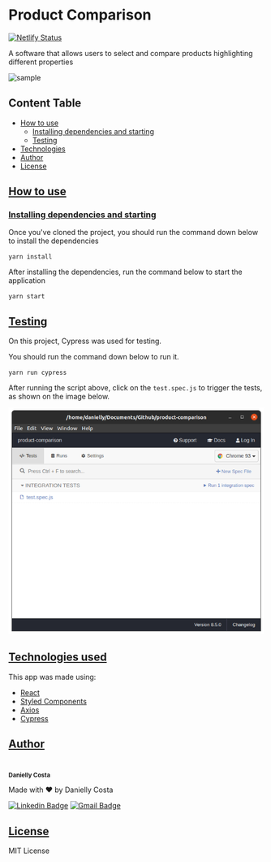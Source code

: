 # Product Comparison

[![Netlify Status](https://api.netlify.com/api/v1/badges/01e162b0-dea1-4dc3-90ac-a55e840c2e5f/deploy-status)](https://app.netlify.com/sites/product-comparison/deploys)

A software that allows users to select and compare products highlighting different properties

![sample](sample.GIF)

## Content Table

- [How to use](#how-to-use)
  - [Installing dependencies and starting](#install)
  - [Testing](#testing)
- [Technologies](#technologies)
- [Author](#author)
- [License](#license)

## [How to use](#how-to-use)

### [Installing dependencies and starting](#install)

Once you've cloned the project, you should run the command down below to install the dependencies

```
yarn install
```

After installing the dependencies, run the command below to start the application

```
yarn start
```

## [Testing](#testing)

On this project, Cypress was used for testing.

You should run the command down below to run it.

```
yarn run cypress
```

After running the script above, click on the `test.spec.js` to trigger the tests, as shown on the image below.

![cypress](cypress.png)

## [Technologies used](#technologies)

This app was made using:

- [React](https://reactjs.org/)
- [Styled Components](https://styled-components.com/)
- [Axios](https://www.npmjs.com/package/axios)
- [Cypress](https://www.cypress.io/)

## [Author](#author)

 <img style="border-radius: 50%;" src="https://avatars.githubusercontent.com/u/29708442?v=4" width="100px;" alt=""/>
 <br />
 <sub><b>Danielly Costa</b></sub>

Made with ❤️ by Danielly Costa

[![Linkedin Badge](https://img.shields.io/badge/-Danielly-blue?style=flat-square&logo=Linkedin&logoColor=white&link=https://www.linkedin.com/in/danielly-costa/)](https://www.linkedin.com/in/danielly-costa/)
[![Gmail Badge](https://img.shields.io/badge/-daniellycmcosta@gmail.com-c14438?style=flat-square&logo=Gmail&logoColor=white&link=mailto:daniellycmcosta@gmail.com)](mailto:daniellycmcosta@gmail.com)

## [License](#license)

MIT License

